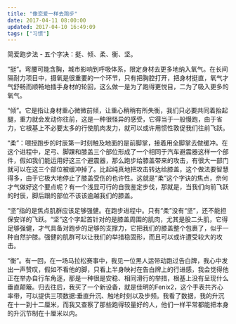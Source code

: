 ```yaml
---
title: "像恋爱一样去跑步"
date: 2017-04-11 08:00:00
updated: 2017-04-10 16:49:09
tags: ["习惯"]
---
```

简爱跑步法 - 五个字决：挺、倾、柔、衡、坚。

“挺”。弯腰可能含胸，城市影响到呼吸体系，限定身材去更多地纳入氧气。在长间隔耐力项目中，摄氧是很重要的一个环节，只有把胸腔打开，把身材挺直，氧气才气舒畅而顺畅地插手身材的轮回，这么做一是为了跑得更悦目，二为了吸入更多的氧气。

“倾”。它是指让身材重心微微前倾，让重心稍稍有所失衡，我们只必要共同着抬起腿，重力就会发动你往前，这是一种很怪异的感受，它得当于一般慢跑，由于省力，它根基上不必要太多的行使肌肉发力，就可以或许用惯性敦促我们往前飞跃。

“柔”：喂授跑步的时辰第一时刻触及地面的是前脚掌，接着用全脚掌去做缓冲。在这个进程中，足弓、脚踝和膝盖三个部位形成了一个相同于汽车避震器这样一个部件，假如我们能运用好这三个避震器，那么跑步给膝盖带来的攻击，有很大一部门就可以在这三个部位被缓冲掉了。比起纯真地把攻击转达给膝盖，这个做法要智慧得多，由于它极大地停止了膝盖受伤的也许性。这就是“柔”这个字诀的焦点，奈何才气做好这个要点呢？有一个浅显可行的自我鉴定步伐，那就是，当我们向前飞跃的时辰，脚后跟的部位不该该逾越我们的膝盖。

“坚”指的是焦点肌群应该足够强健。在跑步进程中。只有“柔”没有“坚”，还不能担保安详的飞跃。“坚”这个字起首针对的是膝盖周围的肌肉，尤其是股二头肌，它得足够强健，才气具备对跑步的足够的支撑力，它把我们的膝盖整个包裹了，似乎一种自然护膝。强健的肌群可以让我们的举措稳固形，而且可以或许遭受较大的攻击。

“衡”。有一回，在一场马拉松赛事中，我见一位黑人运带动跑过告白牌，我心中发出一声赞叹，假如不看他的脚，只看上半身映衬在告白牌上的行进感，我会觉得他正在举办自行车角逐，那是一种很是安稳、相同滑行的举措，根基上没有呈现什么垂直颠簸。归去往后，我买了一个新设备，就是佳明的Fenix2，这个手表共齐心率带，可以提供三项数据:垂直升沉、触地时刻以及步频。我看了数据，我的升沉在十一到十二厘米，而我又查察了那些跑得较量好的人，他们一样平常都能把本身的升沉节制在十厘米以内。

